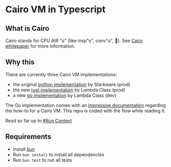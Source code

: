# Cairo VM in Typescript

## What is Cairo

<!-- TODO: fill this section -->

Cairo stands for CPU AIR "o" (like insp"o", conv"o", 🤔). See
[Cairo whitepaper](https://eprint.iacr.org/2021/1063) for more information.

## Why this

There are currently three Cairo VM implementations:

- the original
  [python implementation](https://github.com/starkware-libs/cairo-lang) by
  Starkware (prod)
- the new [rust implementation](https://github.com/lambdaclass/cairo-vm) by
  Lambda Class (prod)
- a new [go implementation](https://github.com/lambdaclass/cairo-vm_in_go) by
  Lambda Class (dev)

<!-- TODO: add some context about the need of client diversity -->

The Go implementation comes with an
[impressive documentation](https://github.com/lambdaclass/cairo-vm_in_go/blob/main/README.md#documentation)
regarding the how-to for a Cairo VM. This repo is coded with the flow while
reading it.

Read so far up to
[#Run Context](https://github.com/lambdaclass/cairo-vm_in_go/blob/main/README.md#runcontext)

## Requirements

- Install [bun](https://bun.sh/)
- Run `bun install` to install all dependencies
- Run `bun test` to run all tests
